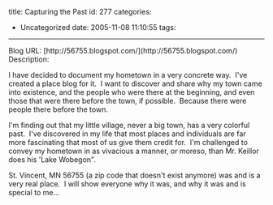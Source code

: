 title: Capturing the Past
id: 277
categories:
  - Uncategorized
date: 2005-11-08 11:10:55
tags:
---

<div class="flexinode-body flexinode-2"><div class="form-item">
 Blog URL: 
 [http://56755.blogspot.com/](http://56755.blogspot.com/)
</div>
<div class="flexinode-textarea-3"><div class="form-item">
 Description: 
 <div class="content">

I have decided to document my hometown in a very concrete way.  I&#039;ve created a place blog for it.  I want to discover and share why my town came into existence, and the people who were there at the beginning, and even those that were there before the town, if possible.  Because there were people there before the town.

I&#039;m finding out that my little village, never a big town, has a very colorful past.  I&#039;ve discovered in my life that most places and individuals are far more fascinating that most of us give them credit for.  I&#039;m challenged to convey my hometown in as vivacious a manner, or moreso, than Mr. Keillor does his &#039;Lake Wobegon&quot;.

St. Vincent, MN 56755 (a zip code that doesn&#039;t exist anymore) was and is a very real place.  I will show everyone why it was, and why it was and is special to me...
</div>
</div>
</div></div>